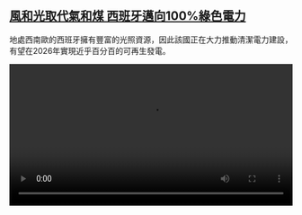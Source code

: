 <!--1681022825000-->
[風和光取代氣和煤 西班牙邁向100%綠色電力](https://www.dw.com/zh/%E9%A2%A8%E5%92%8C%E5%85%89%E5%8F%96%E4%BB%A3%E6%B0%A3%E5%92%8C%E7%85%A4%20%E8%A5%BF%E7%8F%AD%E7%89%99%E9%82%81%E5%90%91100%%E7%B6%A0%E8%89%B2%E9%9B%BB%E5%8A%9B/a-65259063)
------

<p>地處西南歐的西班牙擁有豐富的光照資源，因此該國正在大力推動清潔電力建設，有望在2026年實現近乎百分百的可再生發電。</small></p><video src="https://tvdownloaddw-a.akamaihd.net/dwtv_video/flv/vdt_zh/2023/bchi230407_001_espanaenergiawide_01r_AVC_1280x720.mp4" controls style="width:100%"></video>
